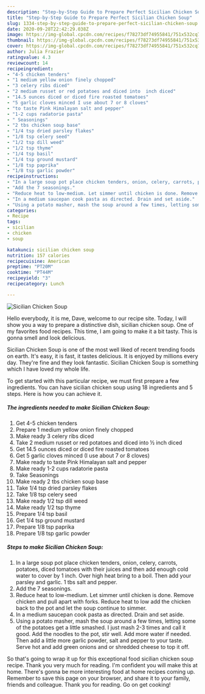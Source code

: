 ```yaml
---
description: "Step-by-Step Guide to Prepare Perfect Sicilian Chicken Soup"
title: "Step-by-Step Guide to Prepare Perfect Sicilian Chicken Soup"
slug: 1334-step-by-step-guide-to-prepare-perfect-sicilian-chicken-soup
date: 2020-09-28T22:42:29.038Z
image: https://img-global.cpcdn.com/recipes/f78273df74955841/751x532cq70/sicilian-chicken-soup-recipe-main-photo.jpg
thumbnail: https://img-global.cpcdn.com/recipes/f78273df74955841/751x532cq70/sicilian-chicken-soup-recipe-main-photo.jpg
cover: https://img-global.cpcdn.com/recipes/f78273df74955841/751x532cq70/sicilian-chicken-soup-recipe-main-photo.jpg
author: Julia Frazier
ratingvalue: 4.3
reviewcount: 14
recipeingredient:
- "4-5 chicken tenders"
- "1 medium yellow onion finely chopped"
- "3 celery ribs diced"
- "2 medium russet or red potatoes and diced into  inch diced"
- "14.5 ounces diced or diced fire roasted tomatoes"
- "5 garlic cloves minced I use about 7 or 8 cloves"
- "to taste Pink Himalayan salt and pepper"
- "1-2 cups radatorie pasta"
- " Seasonings"
- "2 tbs chicken soup base"
- "1/4 tsp dried parsley flakes"
- "1/8 tsp celery seed"
- "1/2 tsp dill weed"
- "1/2 tsp thyme"
- "1/4 tsp basil"
- "1/4 tsp ground mustard"
- "1/8 tsp paprika"
- "1/8 tsp garlic powder"
recipeinstructions:
- "In a large soup pot place chicken tenders, onion, celery, carrots, potatoes, diced tomatoes with their juices and then add enough cold water to cover by 1 inch. Over high heat bring to a boil. Then add your parsley and garlic. 1 tbs salt and pepper."
- "Add the 7 seasonings."
- "Reduce heat to low-medium. Let simmer until chicken is done. Remove chicken and pull apart with forks. Reduce heat to low add the chicken back to the pot and let the soup continue to simmer."
- "In a medium saucepan cook pasta as directed. Drain and set aside."
- "Using a potato masher, mash the soup around a few times, letting some of the potatoes get a little smashed. I just mash 2-3 times and call it good. Add the noodles to the pot, stir well. Add more water if needed. Then add a little more garlic powder, salt and pepper to your taste. Serve hot and add green onions and or shredded cheese to top it off."
categories:
- Recipe
tags:
- sicilian
- chicken
- soup

katakunci: sicilian chicken soup 
nutrition: 157 calories
recipecuisine: American
preptime: "PT20M"
cooktime: "PT44M"
recipeyield: "3"
recipecategory: Lunch

---
```



![Sicilian Chicken Soup](https://img-global.cpcdn.com/recipes/f78273df74955841/751x532cq70/sicilian-chicken-soup-recipe-main-photo.jpg)

Hello everybody, it is me, Dave, welcome to our recipe site. Today, I will show you a way to prepare a distinctive dish, sicilian chicken soup. One of my favorites food recipes. This time, I am going to make it a bit tasty. This is gonna smell and look delicious.

Sicilian Chicken Soup is one of the most well liked of recent trending foods on earth. It's easy, it is fast, it tastes delicious. It is enjoyed by millions every day. They're fine and they look fantastic. Sicilian Chicken Soup is something which I have loved my whole life.




To get started with this particular recipe, we must first prepare a few ingredients. You can have sicilian chicken soup using 18 ingredients and 5 steps. Here is how you can achieve it.

<!--inarticleads1-->

##### The ingredients needed to make Sicilian Chicken Soup:

1. Get 4-5 chicken tenders
1. Prepare 1 medium yellow onion finely chopped
1. Make ready 3 celery ribs diced
1. Take 2 medium russet or red potatoes and diced into ½ inch diced
1. Get 14.5 ounces diced or diced fire roasted tomatoes
1. Get 5 garlic cloves minced (I use about 7 or 8 cloves)
1. Make ready to taste Pink Himalayan salt and pepper
1. Make ready 1-2 cups radatorie pasta
1. Take  Seasonings
1. Make ready 2 tbs chicken soup base
1. Take 1/4 tsp dried parsley flakes
1. Take 1/8 tsp celery seed
1. Make ready 1/2 tsp dill weed
1. Make ready 1/2 tsp thyme
1. Prepare 1/4 tsp basil
1. Get 1/4 tsp ground mustard
1. Prepare 1/8 tsp paprika
1. Prepare 1/8 tsp garlic powder




<!--inarticleads2-->

##### Steps to make Sicilian Chicken Soup:

1. In a large soup pot place chicken tenders, onion, celery, carrots, potatoes, diced tomatoes with their juices and then add enough cold water to cover by 1 inch. Over high heat bring to a boil. Then add your parsley and garlic. 1 tbs salt and pepper.
1. Add the 7 seasonings.
1. Reduce heat to low-medium. Let simmer until chicken is done. Remove chicken and pull apart with forks. Reduce heat to low add the chicken back to the pot and let the soup continue to simmer.
1. In a medium saucepan cook pasta as directed. Drain and set aside.
1. Using a potato masher, mash the soup around a few times, letting some of the potatoes get a little smashed. I just mash 2-3 times and call it good. Add the noodles to the pot, stir well. Add more water if needed. Then add a little more garlic powder, salt and pepper to your taste. Serve hot and add green onions and or shredded cheese to top it off.




So that's going to wrap it up for this exceptional food sicilian chicken soup recipe. Thank you very much for reading. I'm confident you will make this at home. There's gonna be more interesting food at home recipes coming up. Remember to save this page on your browser, and share it to your family, friends and colleague. Thank you for reading. Go on get cooking!

